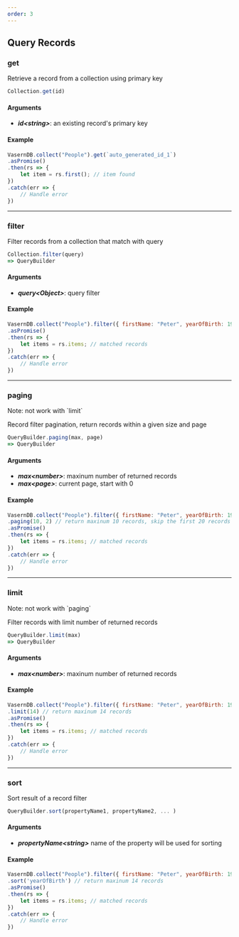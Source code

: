 ```yaml
---
order: 3
---
```


## Query Records

### get

Retrieve a record from a collection using primary key

```js
Collection.get(id)
```

#### Arguments

- **_id\<string\>_**: an existing record's primary key

#### Example

```js
VasernDB.collect("People").get(`auto_generated_id_1`)
.asPromise()
.then(rs => {
    let item = rs.first(); // item found
})
.catch(err => {
    // Handle error
})
```

---

### filter

Filter records from a collection that match with query

```js
Collection.filter(query)
=> QueryBuilder
```

#### Arguments

- **_query\<Object\>_**: query filter

#### Example

```js
VasernDB.collect("People").filter({ firstName: "Peter", yearOfBirth: 1987 })
.asPromise()
.then(rs => {
    let items = rs.items; // matched records
})
.catch(err => {
    // Handle error
})
```
---

### paging

<p class="block__msg warning">
    Note: not work with `limit`
</p>

Record filter pagination, return records within a given size and page

```js
QueryBuilder.paging(max, page)
=> QueryBuilder
```

#### Arguments

- **_max\<number\>_**: maxinum number of returned records
- **_max\<page\>_**: current page, start with 0

#### Example

```js
VasernDB.collect("People").filter({ firstName: "Peter", yearOfBirth: 1987 })
.paging(10, 2) // return maxinum 10 records, skip the first 20 records
.asPromise()
.then(rs => {
    let items = rs.items; // matched records
})
.catch(err => {
    // Handle error
})
```

---

### limit

<p class="block__msg warning">
Note: not work with `paging`
</p>

Filter records with limit number of returned records

```js
QueryBuilder.limit(max)
=> QueryBuilder
```

#### Arguments

- **_max\<number\>_**: maxinum number of returned records

#### Example

```js
VasernDB.collect("People").filter({ firstName: "Peter", yearOfBirth: 1987 })
.limit(14) // return maxinum 14 records
.asPromise()
.then(rs => {
    let items = rs.items; // matched records
})
.catch(err => {
    // Handle error
})
```

---
<!-- 
### include


```js

```

#### Arguments



#### Example

```js

```

--- -->

### sort

Sort result of a record filter

```js
QueryBuilder.sort(propertyName1, propertyName2, ... )
```

#### Arguments

- **_propertyName\<string\>_** name of the property will be used for sorting

#### Example

```js
VasernDB.collect("People").filter({ firstName: "Peter", yearOfBirth: 1987 })
.sort('yearOfBirth') // return maxinum 14 records
.asPromise()
.then(rs => {
    let items = rs.items; // matched records
})
.catch(err => {
    // Handle error
})
```

